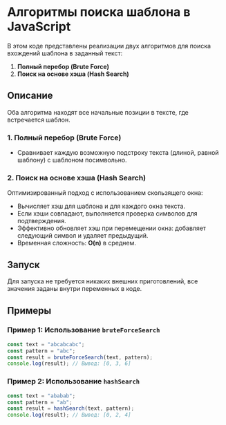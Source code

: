# Алгоритмы поиска шаблона в JavaScript

В этом коде представлены реализации двух алгоритмов для поиска вхождений шаблона в заданный текст:

1. **Полный перебор (Brute Force)**
2. **Поиск на основе хэша (Hash Search)**

## Описание
Оба алгоритма находят все начальные позиции в тексте, где встречается шаблон.

### 1. Полный перебор (Brute Force)
- Сравнивает каждую возможную подстроку текста (длиной, равной шаблону) с шаблоном посимвольно.

### 2. Поиск на основе хэша (Hash Search)
Оптимизированный подход с использованием скользящего окна:
- Вычисляет хэш для шаблона и для каждого окна текста.
- Если хэши совпадают, выполняется проверка символов для подтверждения.
- Эффективно обновляет хэш при перемещении окна: добавляет следующий символ и удаляет предыдущий.
- Временная сложность: **O(n)** в среднем.

## Запуск
Для запуска не требуется никаких внешних приготовлений, все значения заданы внутри переменных в коде.

## Примеры

### Пример 1: Использование `bruteForceSearch`
```javascript
const text = "abcabcabc";
const pattern = "abc";
const result = bruteForceSearch(text, pattern);
console.log(result); // Вывод: [0, 3, 6]
```

### Пример 2: Использование `hashSearch`
```javascript
const text = "ababab";
const pattern = "ab";
const result = hashSearch(text, pattern);
console.log(result); // Вывод: [0, 2, 4]
```
